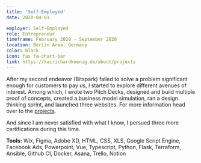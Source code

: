 ```yaml
---
title: 'Self-Employed'
date: 2020-04-01

employer: Self-Employed
role: Entrepreneur
timeframe: February 2020 - September 2020
location: Berlin Area, Germany
color: black
icon: fas fa-chart-bar
link: https://kairichardkoenig.de/about/projects
---
```


After my second endeavor (Bitspark) failed to solve a problem significant enough for customers to pay us, I started to explore different avenues of interest. Among which, I wrote two Pitch Decks, designed and build multiple proof of concepts, created a business model simulation, ran a design thinking sprint, and launched three websites.  For more information head over to the [projects](https://kairichardkoenig.de/about/projects).

And since I am never satisfied with what I know, I persued three more certifications during this time.

**Tools:** <span class="text-monospaced">Wix, Figma, Adobe XD, HTML, CSS, XLS, Google Script Engine, Facebook Ads, Powerpoint, Vue, Typescript, Python, Flask, Terraform, Ansible, Github CI, Docker, Asana, Trello, Notion</span>

